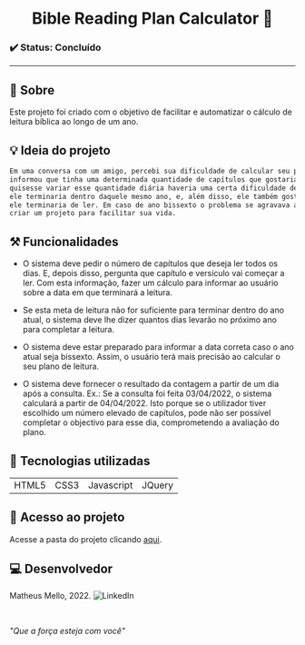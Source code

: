 <h1 align="center"> Bible Reading Plan Calculator 📖 </h1>

### ✔️ Status: Concluído

<hr>

## 🔎 Sobre

Este projeto foi criado com o objetivo de facilitar e automatizar o cálculo de leitura bíblica ao longo de um ano.

## 💡 Ideia do projeto

```bash
Em uma conversa com um amigo, percebi sua dificuldade de calcular seu plano de leitura bíblica. Ele me 
informou que tinha uma determinada quantidade de capítulos que gostaria de ler por dia. Porém, caso ele 
quisesse variar esse quantidade diária haveria uma certa dificuldade de verificar se com aquela meta 
ele terminaria dentro daquele mesmo ano, e, além disso, ele também gostaria de saber o dia exato em que 
ele terminaria de ler. Em caso de ano bissexto o problema se agravava ainda mais. Foi aí que decidi 
criar um projeto para facilitar sua vida.
```

## ⚒️ Funcionalidades

* O sistema deve pedir o número de capítulos que deseja ler todos os dias. E, depois disso, pergunta que capítulo e versículo vai começar a ler. Com esta informação, fazer um cálculo para informar ao usuário sobre a data em que terminará a leitura.

* Se esta meta de leitura não for suficiente para terminar dentro do ano atual, o sistema deve lhe dizer quantos dias levarão no próximo ano para completar a leitura.

* O sistema deve estar preparado para informar a data correta caso o ano atual seja bissexto. Assim, o usuário terá mais precisão ao calcular o seu plano de leitura.
    
* O sistema deve fornecer o resultado da contagem a partir de um dia após a consulta. Ex.: Se a consulta foi feita 03/04/2022, o sistema calculará a partir de 04/04/2022. Isto porque se o utilizador tiver escolhido um número elevado de capítulos, pode não ser possível completar o objectivo para esse dia, comprometendo a avaliação do plano.


## 🚀 Tecnologias utilizadas
<table>
    <tr>
        <td>HTML5</td>
        <td>CSS3</td>
        <td>Javascript</td>
        <td>JQuery</td>
    </tr>
</table>

## 📂 Acesso ao projeto 

Acesse a pasta do projeto clicando <a href="https://github.com/mmmello/Calculation-of-bible-chapters/tree/main/src">aqui</a>.

## 💻 Desenvolvedor

Matheus Mello, 2022.
<img title="LinkedIn" alt="LinkedIn" src="https://img.shields.io/badge/LinkedIn-0077B5?style=for-the-badge&logo=linkedin&logoColor=white"/>

<br/>

<i align="center">"Que a força esteja com você"</i>
